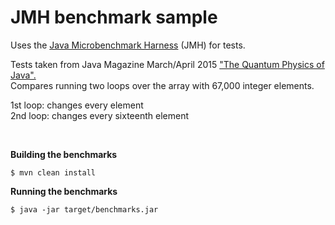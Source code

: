 JMH benchmark sample
====================

Uses the [Java Microbenchmark Harness](http://openjdk.java.net/projects/code-tools/jmh/) (JMH)
for tests.

Tests taken from Java Magazine March/April 2015 ["The Quantum Physics of Java".](http://www.oraclejavamagazine-digital.com/javamagazine/march_april_2015?sub_id=COwlfbZ7bu2Af#pg41)  
Compares running two loops over the array with 67,000 integer elements.

1st loop: changes every element  
2nd loop: changes every sixteenth element

<br />

**Building the benchmarks**

    $ mvn clean install

**Running the benchmarks**

    $ java -jar target/benchmarks.jar

